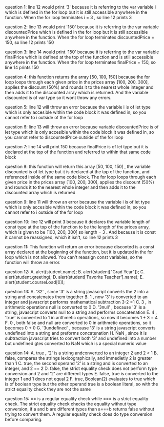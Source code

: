question 1: line 12 would print '3' because it is referring to the var variable i
which is defined in the for loop but it is still accessible anywhere in the function.
When the for loop terminates i = 3 , so line 12 prints 3

question 2: line 13 would print '150' because it is referring to the var variable discountedPrice
which is defined in the for loop but it is still accessible anywhere in the function. When the for loop terminates discountedPrice = 150, so line 12 prints 150

question 3: line 14 would print '150' because it is referring to the var variable finalPrice
which is defined at the top of the function and is still accessible anywhere in the function. When the for loop terminates finalPrice = 150, so line 14 prints 150

question 4: this function returns the array [50, 100, 150] because the for loop loops through each given price in the prices array [100, 200, 300], applies the discount (50%) and rounds it to the nearest whole integer and then adds it to the discounted array which is returned. And the variable discounted is of var type so it wont throw any errors.

question 5: line 12 will throw an error because the variable i is of let type which is only accesible within the code block it was defined in, so you cannot refer to i outside of the for loop

question 6: line 13 will throw an error because variable discountedPrice is of let type which is only accesible within the code block it was defined in, so you cannot refer to discountedPrice outside of the for loop

question 7: line 14 will print 150 because finalPrice is of let type but it is declared at the top of the function and referred to within that same code block

question 8: this function will return this array [50, 100, 150] , the variable discounted is of let type but it is declared at the top of the function, and referenced inside of the same code block. The for loop loops through each given price in the prices array [100, 200, 300], applies the discount (50%) and rounds it to the nearest whole integer and then adds it to the discounted array which is returned.

question 9: line 11 will throw an error because the variable i is of let type which is only accesible within the code block it was defined in, so you cannot refer to i outside of the for loop

question 10: line 12 will print 3 because it declares the variable length of const type at the top of the function to be the length of the prices array, which is given to be [100, 200, 300] so length = 3 . And because it is const it cannot be reassigned, which it isn't, so line 12 prints 3

question 11: This function will return an error because disconted is a const array declared at the beginning of the function, but it is updated in the for loop which is not allowed. You can't reassign const variables, so the function will throw an error. 

question 12: 
    A. alert(student.name);
    B. alert(student["Grad Year"]);
    C. alert(student.greeting);
    D. alert(student['Favorite Teacher'].name);
    E. alert(student.courseLoad[0]);

question 13: 
    A. '32' , since '3' is a string javascript converts the 2 into a string and concatenates them together
    B. 1 , now '3' is converted to an integer and javascript performs mathematical subtraction 3-2 =1
    C. 3 , in arithmetic operations null is converted to 0
    D. '3null' , because '3' is a string, javascript converts null to a string and performs concatenation 
    E. 4 , 'true' is converted to 1 in arithmetic operations, so now it becomes 1 + 3 = 4
    F. 0 , both false and null are converted to 0 in arithmetic operations, so it becomes 0 + 0
    G. '3undefined' , because '3' is a string javascript converts undefined into a string and preforms concatenation
    H. NaN , since it is subtraction javascript tries to convert both '3' and undefined into a number but undefined gtes converted to NaN which is a special numeric value

question 14: 
    A. true , '2' is a string andconverted to an integer 2 and 2 > 1
    B. false, compares the strings lexicographically, and immedietly 2 is greater than 1
    C. true, the second operand '2' is a string and is converted to an integer, and 2 == 2
    D. false, the strict equality check does not perform type conversion and 2 and '2' are different types
    E. false, true is converted to the integer 1 and 1 does not equal 2
    F. true, Boolean(2) evaluates to true which is of boolean type but the other operand true is a boolean literal, so with the strict equality check they are not the same 

question 15: == is a regular equality check while === is a strict equality check. The strict equality check checks the equality without type conversion, if a and b are different types than  a===b returns false without trying to convert them. A regular equality check does do type conversion before comparing.  